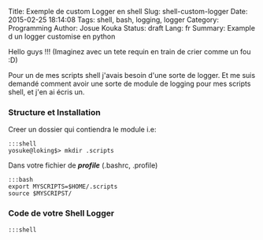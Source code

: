 Title: Exemple de custom Logger en shell
Slug: shell-custom-logger
Date: 2015-02-25 18:14:08
Tags: shell, bash, logging, logger
Category: Programming
Author: Josue Kouka
Status: draft
Lang: fr
Summary: Example d un logger customise en python

Hello guys !!! (Imaginez avec un tete requin en train de crier comme un fou :D)

Pour un de mes scripts shell j'avais besoin d'une sorte de logger. Et me suis demandé
comment avoir une sorte de module de logging pour mes scripts shell, et j'en ai écris un.

### Structure et Installation

Creer un dossier qui contiendra le module i.e:

    :::shell
    yosuke@loking$> mkdir .scripts


Dans votre fichier de ***profile*** (.bashrc, .profile)

    :::bash
    export MYSCRIPTS=$HOME/.scripts
    source $MYSCRIPST/

### Code de votre Shell Logger

    :::shell
    


